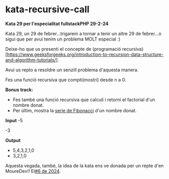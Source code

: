 # kata-recursive-call

**Kata 29 per l'especialitat fullstackPHP 29-2-24**

Kata 29, un 29 de febrer...trigarem a tornar a tenir un altre 29 de febrer...o sigui que per avui tenim un problema MOLT especial :)

Deixe-ho que us presenti el concepte de (programació recursiva)[https://www.geeksforgeeks.org/introduction-to-recursion-data-structure-and-algorithm-tutorials/].

Avui us repto a resoldre un senzill problema d'aquesta manera. 

Fes una funció recursiva que compti(mostri) desde n a 0.

**Bonus track:** 
- Fes també una funció recursiva que calculi i retorni el factorial d'un nombre donat.
- Per últim, mostra la [serie de Fibonacci](https://es.wikipedia.org/wiki/Sucesi%C3%B3n_de_Fibonacci) d'un nombre donat.

**Input**
-5

-3

**Output**
- 5,4,3,2,1,0
- 3,2,1,0

Aquesta vegada, també, la idea de la kata ens ve donada 
per un repte d'en MoureDev!! El[#6 de 2024](https://github.com/mouredev/roadmap-retos-programacion/blob/main/Roadmap/06%20-%20RECURSIVIDAD/ejercicio.md).